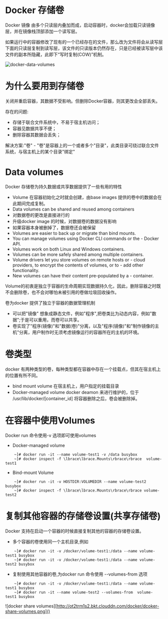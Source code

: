 # Docker 存储卷

Docker 镜像 由多个只读层内叠加而成，启动容器时，docker会加载只读镜像层，并在镜像栈顶部添加一个读写层。

如果运行中的容器修改了现有的一个已经存在的文件，那么改为文件将会从读写层下面的只读层复制到读写层，该文件的只读版本仍然存在，只是已经被读写层中该文件的副本所隐藏，此即下“写时复制(COW)”机制。


![docker-data-volumes](http://ot2trm1s2.bkt.clouddn.com/docker/docker-data-volumes.png)


# 为什么要用到存储卷

关闭并重启容器，其数据不受影响。但删除Docker容器，则其更改会全部丢失。

存在的问题:
- 存储于联合文件系统中，不易于宿主机访问；
- 容器见数据共享不便；
- 删除容器其数据会丢失；

解决方案:"卷"
    - "卷"是容器上的一个或者多个"目录"，此类目录可绕过联合文件系统，与宿主机上的某个目录"绑定"  



# Data volumes 

Docker 存储卷为持久数据或共享数据提供了一些有用的特性
- Volume 在容器初始化之时就会创建，由base images 提供的卷中的数据会在此期间完成复制。  
- Data volumes can be shared and reused among containers 
- 对数据卷的更改是直接进行的
- 升级docker image 的时候，对数据卷的数据没有影响
- 如果容器本身被删掉了，数据卷还会被保留
- Volumes are easier to back up or migrate than bind mounts.
- You can manage volumes using Docker CLI commands or the - Docker API.
- Volumes work on both Linux and Windows containers.
- Volumes can be more safely shared among multiple containers.
- Volume drivers let you store volumes on remote hosts or - cloud providers, to encrypt the contents of volumes, or to - add other functionality.
- New volumes can have their content pre-populated by a - container.  

Volume的初衷是独立于容器的生命周期实现数据持久化，因此，删除容器之时既不会删除卷，也不会对哪怕未被引用的卷做垃圾回收操作。  


卷为docker 提供了独立于容器的数据管理机制
- 可以把"镜像" 想象成静态文件，例如"程序",把卷类比为动态内容，例如"数据";于是可以重用，而卷可以共享。  
- 卷实现了"程序(镜像)"和"数据(卷)"分离，以及"程序(镜像)"和"制作镜像的主机"分离，用户制作时无须考虑镜像运行的容器所在的主机的环境。

# 卷类型 

docker 有两种类型的卷，每种类型都在容器中存在一个挂载点，但其在宿主机上的位置有所不同。  

- bind mount volume 
    在宿主机上，用户指定的挂载目录
- Docker-managed volume 
    docker deamon 来进行维护的，位于 /usr/lib/docker/[container_id] 
    将容器删除之后，卷会被删除掉。



# 在容器中使用Volumes

Docker run 命令使用-v 选项即可使用volumes
- Docker-managed volume 
```shell
    ~]# docker run -it --name volume-test1 -v /data busybox
    ~]# docker inspect -f \lbrace\lbrace.Mounts\rbrace\rbrace  volume-test1
```
- Bind-mount Volume  
```shell
    ~]# docker run -it -v HOSTDIR:VOLUMEDIR --name volume-test2 busybox
    ~]# docker inspect -f \lbrace\lbrace.Mounts\rbrace\rbrace volume-test2
```

# 复制其他容器的存储卷设置(共享存储卷)

Docker 支持在启动一个容器的时候直接复制其他的容器的存储卷设置。
- 多个容器的卷使用同一个主机目录,例如

```shell
    ~]# docker run -it -v /docker/volume-test1:/data --name volume-test1 busybox
    ~]# docker run -it -v /docker/volume-test1:/data --name volume-test2 busybox
```

- 复制使用其他容器的卷,为docker run 命令使用 --volumes-from 选项

```shell
    ~]# docker run -it -v /docker/volume-test1:/data --name volume-test1 busybox
    ~]# docker run -it --name volume-test2 --volumes-from  volume-test1 busybox
```


![docker share volumes][http://ot2trm1s2.bkt.clouddn.com/docker/dcoker-share-volumes.png]()

